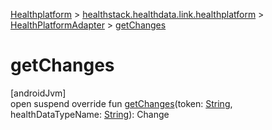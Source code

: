 
[Healthplatform](../../../healthplatform.html) > [healthstack.healthdata.link.healthplatform](../index.html) > [HealthPlatformAdapter](index.html) > [getChanges](get-changes.html)



# getChanges



[androidJvm]\
open suspend override fun [getChanges](get-changes.html)(token: [String](https://kotlinlang.org/api/latest/jvm/stdlib/kotlin/-string/index.html), healthDataTypeName: [String](https://kotlinlang.org/api/latest/jvm/stdlib/kotlin/-string/index.html)): Change




